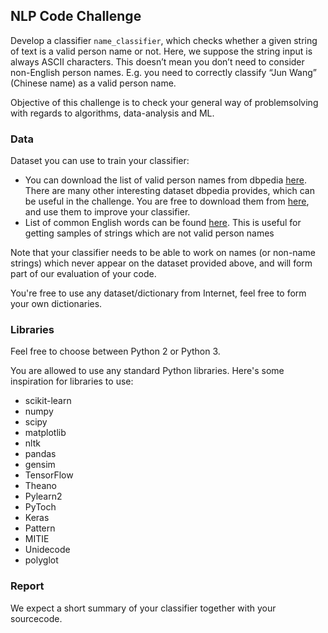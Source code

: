 ## NLP Code Challenge

Develop a classifier `name_classifier`, which checks whether a given string of text is
a valid person name or not. Here, we suppose the string input is always ASCII
characters. This doesn’t mean you don’t need to consider non-English person names.
E.g. you need to correctly classify “Jun Wang” (Chinese name) as a valid person name.

Objective of this challenge is to check your general way of problemsolving with regards to algorithms, data-analysis and ML.

### Data

Dataset you can use to train your classifier:

- You can download the list of valid person names from dbpedia [here](http://downloads.dbpedia.org/2015-04/core-i18n/en/persondata_en.nt.bz2). There are many other interesting dataset dbpedia provides, which can be useful in the challenge. You are free to download them from [here](http://wiki.dbpedia.org/Downloads2015-10#h10608-1), and use them to improve your classifier.
- List of common English words can be found [here](http://www.mieliestronk.com/wordlist.html). This is useful for getting samples of strings which are not valid person names

Note that your classifier needs to be able to work on names (or non-name strings)
which never appear on the dataset provided above, and will form part of our evaluation of your
code.

You're free to use any dataset/dictionary from Internet, feel free to form your own dictionaries.


### Libraries

Feel free to choose between Python 2 or Python 3.

You are allowed to use any standard Python libraries. 
Here's some inspiration for libraries to use:

- scikit-learn
- numpy
- scipy
- matplotlib
- nltk
- pandas
- gensim
- TensorFlow
- Theano
- Pylearn2
- PyToch
- Keras
- Pattern
- MITIE
- Unidecode
- polyglot


### Report

We expect a short summary of your classifier together with your sourcecode.
